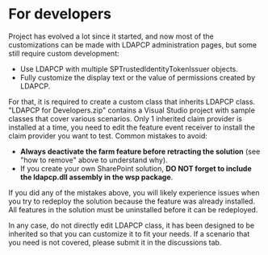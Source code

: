 # For developers
Project has evolved a lot since it started, and now most of the customizations can be made with LDAPCP administration pages, but some still require custom development:
- Use LDAPCP with multiple SPTrustedIdentityTokenIssuer objects. 
- Fully customize the display text or the value of permissions created by LDAPCP.

For that, it is required to create a custom class that inherits LDAPCP class. "LDAPCP for Developers.zip" contains a Visual Studio project with sample classes that cover various scenarios. Only 1 inherited claim provider is installed at a time, you need to edit the feature event receiver to install the claim provider you want to test.
Common mistakes to avoid: 
- **Always deactivate the farm feature before retracting the solution** (see "how to remove" above to understand why). 
- If you create your own SharePoint solution, **DO NOT forget to include the ldapcp.dll assembly in the wsp package**.

If you did any of the mistakes above, you will likely experience issues when you try to redeploy the solution because the feature was already installed. All features in the solution must be uninstalled before it can be redeployed.

In any case, do not directly edit LDAPCP class, it has been designed to be inherited so that you can customize it to fit your needs. If a scenario that you need is not covered, please submit it in the discussions tab.
